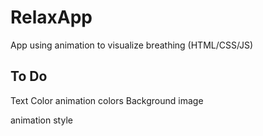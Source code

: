 # RelaxApp
 App using animation to visualize breathing (HTML/CSS/JS)


## To Do

Text Color
animation colors
Background image

animation style
